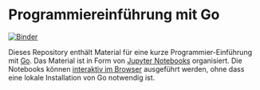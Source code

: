 # Programmiereinführung mit Go

[![Binder](https://mybinder.org/badge_logo.svg)](https://mybinder.org/v2/gh/rhcourses/go.intro/HEAD)

Dieses Repository enthält Material für eine kurze Programmier-Einführung mit [Go](https://go.dev/).
Das Material ist in Form von [Jupyter Notebooks](https://jupyter.org/) organisiert.
Die Notebooks können [interaktiv im Browser](https://mybinder.org/v2/gh/rhcourses/go.intro/HEAD)
ausgeführt werden, ohne dass eine lokale Installation von Go notwendig ist.
